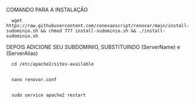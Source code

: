 COMANDO PARA A INSTALAÇÂO 

      wget https://raw.githubusercontent.com/conexaoscript/renovar/main/install-sudominio.sh && chmod 777 install-sudominio.sh && ./install-sudominio.sh

DEPOIS ADICIONE SEU SUBDOMINIO, SUBSTITUINDO (ServerName) e (ServerAlias)

      cd /etc/apache2/sites-available


      nano renovar.conf


      sudo service apache2 restart
